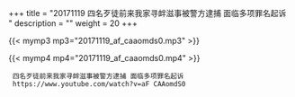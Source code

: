 +++
title = "20171119  四名歹徒前来我家寻衅滋事被警方逮捕 面临多项罪名起诉 "
description = ""
weight = 20
+++

{{< mymp3 mp3="20171119_af_caaomds0.mp3" >}}

{{< mymp4 mp4="20171119_af_caaomds0.mp4" >}}

     
     四名歹徒前来我家寻衅滋事被警方逮捕 面临多项罪名起诉 
     https://www.youtube.com/watch?v=aF CAAomdS0 
